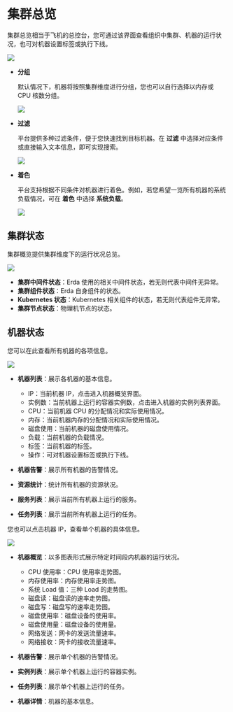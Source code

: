 # 集群总览

集群总览相当于飞机的总控台，您可通过该界面查看组织中集群、机器的运行状况，也可对机器设置标签或执行下线。

![](https://terminus-paas.oss-cn-hangzhou.aliyuncs.com/paas-doc/2021/08/21/dad30a66-7a7b-48d3-b73f-4942c4c12e8a.png)

* **分组**

  默认情况下，机器将按照集群维度进行分组，您也可以自行选择以内存或 CPU 核数分组。

  ![](https://terminus-paas.oss-cn-hangzhou.aliyuncs.com/paas-doc/2021/08/21/c90a9a2b-d4ef-4ee5-890e-4607102b0516.png)

* **过滤**

  平台提供多种过滤条件，便于您快速找到目标机器。在 **过滤** 中选择对应条件或直接输入文本信息，即可实现搜索。

  ![](https://terminus-paas.oss-cn-hangzhou.aliyuncs.com/paas-doc/2021/08/21/0fcad82b-5b75-4f35-9f86-e8e21ebab499.png)

* **着色**

  平台支持根据不同条件对机器进行着色。例如，若您希望一览所有机器的系统负载情况，可在 **着色** 中选择 **系统负载**。

  ![](https://terminus-paas.oss-cn-hangzhou.aliyuncs.com/paas-doc/2021/08/21/d319869e-f691-4f5c-af5c-688b683f923e.png)

## 集群状态

集群概览提供集群维度下的运行状况总览。

![](https://terminus-paas.oss-cn-hangzhou.aliyuncs.com/paas-doc/2021/08/21/5a8bed64-453e-4336-aeab-e504783d0d73.png)

- **集群中间件状态**：Erda 使用的相关中间件状态，若无则代表中间件无异常。
- **集群组件状态**：Erda 自身组件的状态。
- **Kubernetes 状态**：Kubernetes 相关组件的状态，若无则代表组件无异常。
- **集群节点状态**：物理机节点的状态。

## 机器状态

您可以在此查看所有机器的各项信息。

![](https://terminus-paas.oss-cn-hangzhou.aliyuncs.com/paas-doc/2021/08/21/9f6150b9-8764-4682-ad92-f79b37354cad.png)

* **机器列表**：展示各机器的基本信息。
  * IP：当前机器 IP，点击进入机器概览界面。
  * 实例数：当前机器上运行的容器实例数，点击进入机器的实例列表界面。
  * CPU：当前机器 CPU 的分配情况和实际使用情况。
  * 内存：当前机器内存的分配情况和实际使用情况。
  * 磁盘使用：当前机器的磁盘使用情况。
  * 负载：当前机器的负载情况。
  * 标签：当前机器的标签。
  * 操作：可对机器设置标签或执行下线。

* **机器告警**：展示所有机器的告警情况。
* **资源统计**：统计所有机器的资源状况。
* **服务列表**：展示当前所有机器上运行的服务。
* **任务列表**：展示当前所有机器上运行的任务。

您也可以点击机器 IP，查看单个机器的具体信息。

![](https://terminus-paas.oss-cn-hangzhou.aliyuncs.com/paas-doc/2021/08/21/aef17ef8-f32d-4662-8ee8-e7030566341d.png)

* **机器概览**：以多图表形式展示特定时间段内机器的运行状况。
  * CPU 使用率：CPU 使用率走势图。
  * 内存使用率：内存使用率走势图。
  * 系统 Load 值：三种 Load 的走势图。
  * 磁盘读：磁盘读的速率走势图。
  * 磁盘写：磁盘写的速率走势图。
  * 磁盘使用率：磁盘设备的使用率。
  * 磁盘使用量：磁盘设备的使用量。
  * 网络发送：网卡的发送流量速率。
  * 网络接收：网卡的接收流量速率。

* **机器告警**：展示单个机器的告警情况。
* **实例列表**：展示单个机器上运行的容器实例。
* **任务列表**：展示单个机器上运行的任务。
* **机器详情**：机器的基本信息。
